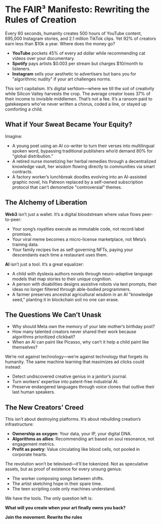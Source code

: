 # The FAIR³ Manifesto: Rewriting the Rules of Creation

Every 60 seconds, humanity creates 500 hours of YouTube content, 695,000 Instagram stories, and 2.1 million TikTok clips. Yet 92% of creators earn less than $10k a year. Where does the money go?

- **YouTube** pockets 45% of every ad dollar while recommending cat videos over your documentary.  
- **Spotify** pays artists $0.003 per stream but charges $10/month to listeners.  
- **Instagram** sells your aesthetic to advertisers but bans you for "algorithmic nudity" if your art challenges norms.  

This isn’t capitalism. It’s digital serfdom—where we till the soil of creativity while Silicon Valley harvests the crop. The average creator loses 37% of their income to invisible middlemen. That’s not a fee. It’s a ransom paid to gatekeepers who’ve never written a chorus, coded a line, or stayed up comforting a child.


## What if Your Sweat Became Your Equity?

Imagine:  

- A young poet using an AI co-writer to turn their verses into multilingual spoken word, bypassing traditional publishers who’d demand 80% for "global distribution."  
- A retired nurse monetizing her herbal remedies through a decentralized knowledge vault, her wisdom flowing directly to communities via smart contracts.  
- A factory worker’s lunchbreak doodles evolving into an AI-assisted graphic novel, his Patreon replaced by a self-owned subscription protocol that can’t demonetize "controversial" themes.  


## The Alchemy of Liberation

**Web3** isn’t just a wallet. It’s a digital bloodstream where value flows peer-to-peer:  

- Your song’s royalties execute as immutable code, not record label promises.  
- Your viral meme becomes a micro-license marketplace, not Meta’s training data.  
- Your family recipes live as self-governing NFTs, paying your descendants each time a restaurant uses them.  

**AI** isn’t just a tool. It’s a great equalizer:  

- A child with dyslexia authors novels through neuro-adaptive language models that map stories to their unique cognition.  
- A person with disabilities designs assistive robots via text prompts, their ideas no longer filtered through able-bodied programmers.  
- A farmer preserves ancestral agricultural wisdom in an AI "knowledge seed," planting it in blockchain soil no one can erase.  


## The Questions We Can’t Unask

- Why should Meta own the memory of your late mother’s birthday post?  
- How many talented creators never shared their work because algorithms prioritized clickbait?  
- When an AI can paint like Picasso, why can’t it help a child paint like themselves?  

We’re not against technology—we’re against technology that forgets its humanity. The same machine learning that maximizes ad clicks could instead:  

- Detect undiscovered creative genius in a janitor’s journal.  
- Turn workers’ expertise into patent-free industrial AI.  
- Preserve endangered languages through voice clones that outlive their last human speakers.  


## The New Creators’ Creed

This isn’t about destroying platforms. It’s about rebuilding creation’s infrastructure:  

- **Ownership as oxygen**: Your data, your IP, your digital DNA.  
- **Algorithms as allies**: Recommending art based on soul resonance, not engagement metrics.  
- **Profit as poetry**: Value circulating like blood cells, not pooled in corporate hearts.  

The revolution won’t be televised—it’ll be tokenized. Not as speculative assets, but as proof of existence for every unsung genius:  

- The worker composing songs between shifts.  
- The artist sketching hope in their spare time.  
- The teen scripting code only machines understand.  

We have the tools. The only question left is:  

**What will you create when your art finally owns you back?**


**Join the movement. Rewrite the rules**
